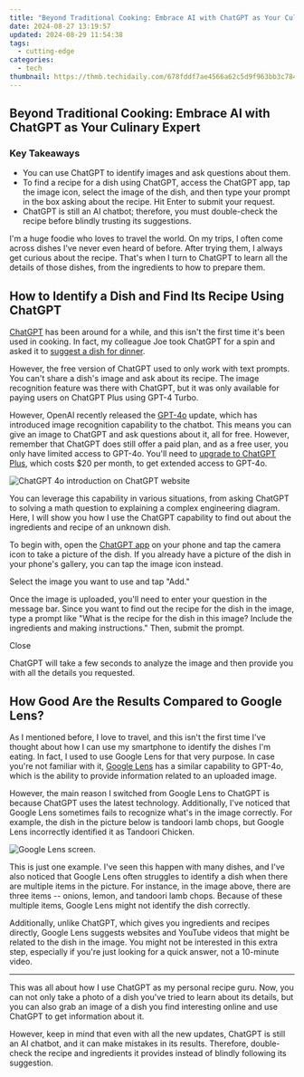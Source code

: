 ```yaml
---
title: "Beyond Traditional Cooking: Embrace AI with ChatGPT as Your Culinary Expert"
date: 2024-08-27 13:19:57
updated: 2024-08-29 11:54:38
tags:
  - cutting-edge
categories:
  - tech
thumbnail: https://thmb.techidaily.com/678fddf7ae4566a62c5d9f963bb3c78467acea0fb81bb49e5d9d8fec87876404.jpeg
---
```


## Beyond Traditional Cooking: Embrace AI with ChatGPT as Your Culinary Expert

### Key Takeaways

* You can use ChatGPT to identify images and ask questions about them.
* To find a recipe for a dish using ChatGPT, access the ChatGPT app, tap the image icon, select the image of the dish, and then type your prompt in the box asking about the recipe. Hit Enter to submit your request.
* ChatGPT is still an AI chatbot; therefore, you must double-check the recipe before blindly trusting its suggestions.

 I'm a huge foodie who loves to travel the world. On my trips, I often come across dishes I've never even heard of before. After trying them, I always get curious about the recipe. That's when I turn to ChatGPT to learn all the details of those dishes, from the ingredients to how to prepare them.

##  How to Identify a Dish and Find Its Recipe Using ChatGPT

[ChatGPT](https://smart-video-editing.techidaily.com/new-how-to-find-free-sites-for-sound-effect-and-add-them-in-final-cut-pro-for-2024/) has been around for a while, and this isn't the first time it's been used in cooking. In fact, my colleague Joe took ChatGPT for a spin and asked it to [suggest a dish for dinner](https://tech-haven.techidaily.com/how-to-deactivate-microsofts-guard-in-windows-11-with-3-different-approaches/).

 However, the free version of ChatGPT used to only work with text prompts. You can't share a dish's image and ask about its recipe. The image recognition feature was there with ChatGPT, but it was only available for paying users on ChatGPT Plus using GPT-4 Turbo.

 However, OpenAI recently released the [GPT-4o](https://some-approaches.techidaily.com/unlock-your-creative-potential-with-the-premier-free-software-lineup-on-mac-for-2024/) update, which has introduced image recognition capability to the chatbot. This means you can give an image to ChatGPT and ask questions about it, all for free. However, remember that ChatGPT does still offer a paid plan, and as a free user, you only have limited access to GPT-4o. You'll need to [upgrade to ChatGPT Plus](https://chatgpt.com/#pricing), which costs $20 per month, to get extended access to GPT-4o.

![ChatGPT 4o introduction on ChatGPT website](https://static1.howtogeekimages.com/wordpress/wp-content/uploads/2024/06/chatgpt4o.jpg) 

 You can leverage this capability in various situations, from asking ChatGPT to solving a math question to explaining a complex engineering diagram. Here, I will show you how I use the ChatGPT capability to find out about the ingredients and recipe of an unknown dish.

 To begin with, open the [ChatGPT app](https://apps.apple.com/us/app/chatgpt/id6448311069) on your phone and tap the camera icon to take a picture of the dish. If you already have a picture of the dish in your phone's gallery, you can tap the image icon instead.

 Select the image you want to use and tap "Add."

 Once the image is uploaded, you'll need to enter your question in the message bar. Since you want to find out the recipe for the dish in the image, type a prompt like "What is the recipe for the dish in this image? Include the ingredients and making instructions." Then, submit the prompt.

Close 

 ChatGPT will take a few seconds to analyze the image and then provide you with all the details you requested.

##  How Good Are the Results Compared to Google Lens?

 As I mentioned before, I love to travel, and this isn't the first time I've thought about how I can use my smartphone to identify the dishes I'm eating. In fact, I used to use Google Lens for that very purpose. In case you're not familiar with it, [Google Lens](https://howto.techidaily.com/8-workable-fixes-to-the-sim-not-provisioned-mm2-error-on-oneplus-ace-2-pro-drfone-by-drfone-fix-android-problems-fix-android-problems/) has a similar capability to GPT-4o, which is the ability to provide information related to an uploaded image.

 However, the main reason I switched from Google Lens to ChatGPT is because ChatGPT uses the latest technology. Additionally, I've noticed that Google Lens sometimes fails to recognize what's in the image correctly. For example, the dish in the picture below is tandoori lamb chops, but Google Lens incorrectly identified it as Tandoori Chicken.

![Google Lens screen.](https://static1.howtogeekimages.com/wordpress/wp-content/uploads/2024/06/google-lens-screen.jpg) 

 This is just one example. I've seen this happen with many dishes, and I've also noticed that Google Lens often struggles to identify a dish when there are multiple items in the picture. For instance, in the image above, there are three items -- onions, lemon, and tandoori lamb chops. Because of these multiple items, Google Lens might not identify the dish correctly.

 Additionally, unlike ChatGPT, which gives you ingredients and recipes directly, Google Lens suggests websites and YouTube videos that might be related to the dish in the image. You might not be interested in this extra step, especially if you're just looking for a quick answer, not a 10-minute video.

---

 This was all about how I use ChatGPT as my personal recipe guru. Now, you can not only take a photo of a dish you've tried to learn about its details, but you can also grab an image of a dish you find interesting online and use ChatGPT to get information about it.

 However, keep in mind that even with all the new updates, ChatGPT is still an AI chatbot, and it can make mistakes in its results. Therefore, double-check the recipe and ingredients it provides instead of blindly following its suggestion.

<ins class="adsbygoogle"
     style="display:block"
     data-ad-format="autorelaxed"
     data-ad-client="ca-pub-7571918770474297"
     data-ad-slot="1223367746"></ins>



<ins class="adsbygoogle"
     style="display:block"
     data-ad-client="ca-pub-7571918770474297"
     data-ad-slot="8358498916"
     data-ad-format="auto"
     data-full-width-responsive="true"></ins>
